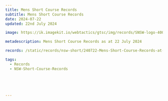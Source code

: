 ```yaml
---
title: Mens Short Course Records
subtitle: Mens Short Course Records
date: 2024-07-22
updated: 22nd July 2024

image: https://ik.imagekit.io/webtactics/gtsc/img/records/SNSW-logo-400x600-new.jpg

metadescription: Mens Short Course Records as at 22 July 2024

records: /static/records/nsw-short/240722-Mens-Short-Course-Records-at-22072024.pdf

tags:
  - Records
  - NSW-Short-Course-Records





---
```





